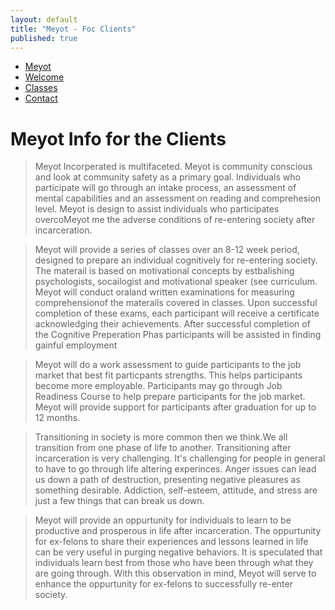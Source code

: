 ```yaml
---
layout: default
title: "Meyot - Foc Clients"
published: true
---
```


- [Meyot](index.html)
- [Welcome](welcome.html)
- [Classes](classes.html)
- [Contact](contact.html)

# Meyot Info for the Clients

>Meyot Incorperated is multifaceted. Meyot is community conscious and look at community safety as a primary goal. Individuals who participate will go through an intake process, an assessment of mental capabilities and an assessment on reading and comprehesion level. Meyot is design to assist individuals who participates overcoMeyot me the adverse conditions of re-entering society after incarceration.

>Meyot will provide a series of classes over an 8-12 week period, designed to prepare an individual cognitively for re-entering society. The materail is based on motivational concepts by estbalishing psychologists, socailogist and motivational speaker (see curriculum. Meyot will conduct oraland written examinations for measuring comprehensionof the materails covered in classes. Upon successful completion of these exams, each participant will receive a certificate acknowledging their achievements. After successful completion of the Cognitive Preperation Phas participants will be assisted in finding gainful employment

>Meyot will do a work assessment to guide participants to the job market that best fit particpants strengths. This helps participants become more employable. Participants may go through Job Readiness Course to help prepare participants for the job market. Meyot will provide support for participants after graduation for up to 12 months.

>Transitioning in society is more common then we think.We all transition from one phase of life to another. Transitioning after incarceration is very challenging. It's challenging for people in general to have to go through life altering experinces. Anger issues can lead us down a path of destruction, presenting negative pleasures as something desirable. Addiction, self-esteem, attitude, and stress are just a few things that can break us down.

>Meyot will provide an oppurtunity for individuals to learn to be productive and prosperous in life after incarceration. The oppurtunity for ex-felons to share their experiences and lessons learned in life can be very useful in purging negative behaviors. It is speculated that individuals learn best from those who have been through what they are going through. With this observation in mind, Meyot will serve to enhance the oppurtunity for ex-felons to successfully re-enter society.    
